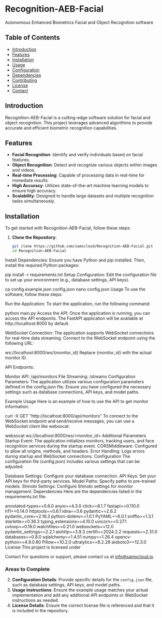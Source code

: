 # Recognition-AEB-Facial
Autonomous Enhanced Biometrics Facial and Object Recognition software

## Table of Contents
- [Introduction](#introduction)
- [Features](#features)
- [Installation](#installation)
- [Usage](#usage)
- [Configuration](#configuration)
- [Dependencies](#dependencies)
- [Contributing](#contributing)
- [License](#license)
- [Contact](#contact)

## Introduction
Recognition-AEB-Facial is a cutting-edge software solution for facial and object recognition. This project leverages advanced algorithms to provide accurate and efficient biometric recognition capabilities.

## Features
- **Facial Recognition**: Identify and verify individuals based on facial features.
- **Object Recognition**: Detect and recognize various objects within images and videos.
- **Real-time Processing**: Capable of processing data in real-time for immediate results.
- **High Accuracy**: Utilizes state-of-the-art machine learning models to ensure high accuracy.
- **Scalability**: Designed to handle large datasets and multiple recognition tasks simultaneously.

## Installation
To get started with Recognition-AEB-Facial, follow these steps:

1. **Clone the Repository**:
   ```bash
   git clone https://github.com/samscloud/Recognition-AEB-Facial.git
   cd Recognition-AEB-Facial
Install Dependencies: Ensure you have Python and pip installed. Then, install the required Python packages:

pip install -r requirements.txt
Setup Configuration: Edit the configuration file to set up your environment (e.g., database settings, API keys).

cp config.example.json config.json
nano config.json
Usage
To use the software, follow these steps:

Run the Application: To start the application, run the following command:

python main.py
Access the API: Once the application is running, you can access the API endpoints. The FastAPI application will be available at http://localhost:8000 by default.

WebSocket Connection: The application supports WebSocket connections for real-time data streaming. Connect to the WebSocket endpoint using the following URL:

ws://localhost:8000/ws/{monitor_id}
Replace {monitor_id} with the actual monitor ID.

API Endpoints:

Monitor API: /api/monitors
File Streaming: /streams
Configuration Parameters: The application utilizes various configuration parameters defined in the config.json file. Ensure you have configured the necessary settings such as database connections, API keys, and model paths.

Example Usage
Here is an example of how to use the API to get monitor information:

curl -X GET "http://localhost:8000/api/monitors"
To connect to the WebSocket endpoint and send/receive messages, you can use a WebSocket client like websocat:

websocat ws://localhost:8000/ws/<monitor_id>
Additional Parameters
Startup Event: The application initializes monitors, tracking users, and face recognition services during the startup event.
CORSMiddleware: Configured to allow all origins, methods, and headers.
Error Handling: Logs errors during startup and WebSocket connections.
Configuration
The configuration file (config.json) includes various settings that can be adjusted:

Database Settings: Configure your database connection.
API Keys: Set your API keys for third-party services.
Model Paths: Specify paths to pre-trained models.
Shinobi Settings: Configure Shinobi settings for monitor management.
Dependencies
Here are the dependencies listed in the requirements.txt file:

annotated-types==0.6.0
anyio==4.3.0
click==8.1.7
fastapi==0.110.0
h11==0.14.0
httptools==0.6.1
idna==3.6
pydantic==2.6.2
pydantic_core==2.16.3
python-dotenv==1.0.1
PyYAML==6.0.1
sniffio==1.3.1
starlette==0.36.3
typing_extensions==4.10.0
uvicorn==0.27.1
uvloop==0.19.0
watchfiles==0.21.0
websockets==12.0
pydantic_settings==2.2.1
aiohttp==3.9.3
certifi==2024.2.2
requests==2.31.0
databases==0.8.0
sqlalchemy==1.4.51
numpy==1.26.4
opencv-python==4.9.0.80
Pillow==10.2.0
ultralytics==8.2.28
aioboto3==12.3.0
License
This project is licensed under

Contact
For questions or support, please contact us at info@samscloud.io.


### Areas to Complete

2. **Configuration Details**: Provide specific details for the `config.json` file, such as database settings, API keys, and model paths.
3. **Usage Instructions**: Ensure the example usage matches your actual implementation and add any additional API endpoints or WebSocket instructions as needed.
4. **License Details**: Ensure the correct license file is referenced and that it is included in the repository.

